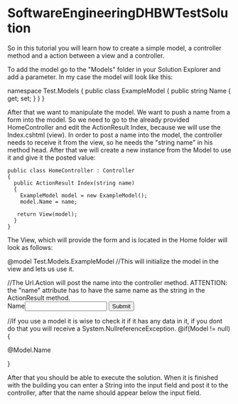 # SoftwareEngineeringDHBWTestSolution

So in this tutorial you will learn how to create a simple model, a controller method and a action between a view and a controller.

To add the model go to the "Models" folder in your Solution Explorer and add a parameter. In my case the model will look like this:

namespace Test.Models
{
    public class ExampleModel
    {
        public string Name { get; set; }
    }
}

After that we want to manipulate the model. We want to push a name from a form into the model. So we need to go to the already provided
HomeController and edit the ActionResult Index, because we will use the Index.cshtml (view). In order to post a name into the model, the
controller needs to receive it from the view, so he needs the "string name" in his method head. After that we will create a new 
instance from the Model to use it and give it the posted value:

    public class HomeController : Controller
    {
      public ActionResult Index(string name)
      {
        ExampleModel model = new ExampleModel();
        model.Name = name;

       return View(model);
      }
    }
    
The View, which will provide the form and is located in the Home folder will look as follows:
    
 @model Test.Models.ExampleModel //This will initialize the model in the view and lets us use it.

<form class="form" action="@Url.Action("Index", "Home")"> //The Url.Action will post the name into the controller method. ATTENTION: the "name" attribute has to have the same name as the string in the ActionResult method.
    <div>
        <span class="user">Name</span><input type="text" class="user-input" name="name" required />
        <input type="submit" class="submit-button" />
    </div>
</form>

//If you use a model it is wise to check it if it has any data in it, if you dont do that you will receive a System.NullreferenceException.
@if(Model != null)
{
    <p>@Model.Name</p>
}


After that you should be able to execute the solution. When it is finished with the building you can enter a String into the input field
and post it to the controller, after that the name should appear below the input field.

